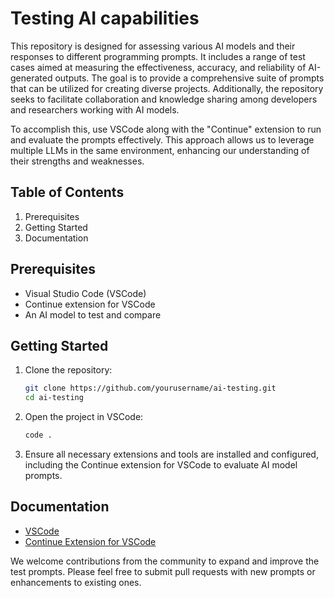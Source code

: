 # Testing AI capabilities

This repository is designed for assessing various AI models and their responses to different programming prompts. It includes a range of test cases aimed at measuring the effectiveness, accuracy, and reliability of AI-generated outputs. 
The goal is to provide a comprehensive suite of prompts that can be utilized for creating diverse projects. Additionally, the repository seeks to facilitate collaboration and knowledge sharing among developers and researchers working with AI models.

To accomplish this, use VSCode along with the "Continue" extension to run and evaluate the prompts effectively. This approach allows us to leverage multiple LLMs in the same environment, enhancing our understanding of their strengths and weaknesses.

## Table of Contents
1. Prerequisites
2. Getting Started
3. Documentation

## Prerequisites
- Visual Studio Code (VSCode)
- Continue extension for VSCode
- An AI model to test and compare

## Getting Started

1. Clone the repository:
    ```sh
    git clone https://github.com/yourusername/ai-testing.git
    cd ai-testing
    ```

2. Open the project in VSCode:
    ```sh
    code .
    ```

3. Ensure all necessary extensions and tools are installed and configured, including the Continue extension for VSCode to evaluate AI model prompts.

## Documentation
- [VSCode](https://code.visualstudio.com/)
- [Continue Extension for VSCode](https://docs.continue.dev/getting-started/overview)

We welcome contributions from the community to expand and improve the test prompts. Please feel free to submit pull requests with new prompts or enhancements to existing ones.